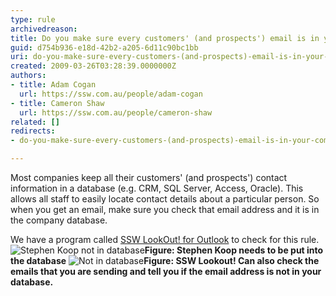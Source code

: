 ```yaml
---
type: rule
archivedreason: 
title: Do you make sure every customers' (and prospects') email is in your company database?
guid: d754b936-e18d-42b2-a205-6d11c90bc1bb
uri: do-you-make-sure-every-customers-(and-prospects)-email-is-in-your-company-database
created: 2009-03-26T03:28:39.0000000Z
authors:
- title: Adam Cogan
  url: https://ssw.com.au/people/adam-cogan
- title: Cameron Shaw
  url: https://ssw.com.au/people/cameron-shaw
related: []
redirects:
- do-you-make-sure-every-customers-(and-prospects)-email-is-in-your-company-database

---
```


Most companies keep all their customers' (and prospects') contact information in a database (e.g. CRM, SQL Server, Access, Oracle). This allows all staff to easily locate contact details about a particular person. So when you get an email, make sure you check that email address and it is in the company database.  
<!--endintro-->



We have a program called [SSW LookOut! for Outlook](http://www.ssw.com.au/ssw/LookOut/) to check for this rule. ![Stephen Koop not in database](StephenKoopIsNotInTheDatabase.jpg)**Figure: Stephen Koop needs to be put into the database** 
![Not in database](NotInDatabase.gif)**Figure: SSW Lookout! Can also check the emails that you are sending and tell you if the email address is not in your database.**
